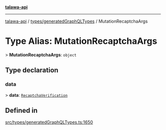 [**talawa-api**](../../../README.md)

***

[talawa-api](../../../modules.md) / [types/generatedGraphQLTypes](../README.md) / MutationRecaptchaArgs

# Type Alias: MutationRecaptchaArgs

\> **MutationRecaptchaArgs**: `object`

## Type declaration

### data

\> **data**: [`RecaptchaVerification`](RecaptchaVerification.md)

## Defined in

[src/types/generatedGraphQLTypes.ts:1650](https://github.com/PalisadoesFoundation/talawa-api/blob/4b5c74fd36bcfc2e36f3a06b67d517e865c188be/src/types/generatedGraphQLTypes.ts#L1650)
